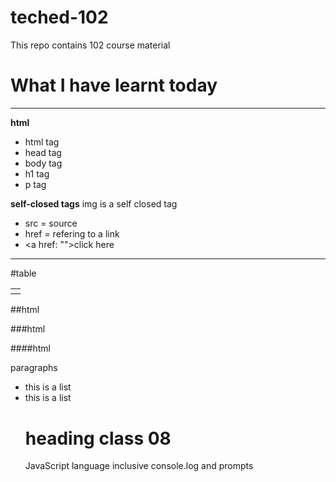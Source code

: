 # teched-102
This repo contains 102 course material 

# What I have learnt today
_____________________________________________

**html**
- html tag
- head tag
- body tag
- h1 tag
- p tag

**self-closed tags**
img is a self closed tag

- src = source
- href = refering to a link 
- <a href: "">click here</a>
_____________________________________________
#table
<table>
  <th></th>
    <tr></tr>
  </table>
  
  ##html
  
  ###html
  
  ####html
  
  <p>paragraphs</p>
  
  <ul>
  <li>this is a list</li>
  <li>this is a list</li>
  </lu>
  
  # heading class 08
  JavaScript language inclusive console.log and prompts
  
  
  
    
